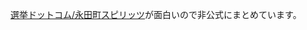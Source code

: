 [選挙ドットコム/永田町スピリッツ](https://go2senkyo.com/articles/tag/%E6%B0%B8%E7%94%B0%E7%94%BA%E3%82%B9%E3%83%94%E3%83%AA%E3%83%83%E3%83%84)が面白いので非公式にまとめています。

